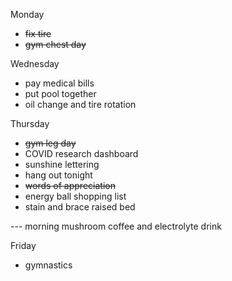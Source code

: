 Monday

* ~~fix tire~~
* ~~gym chest day~~

Wednesday 

* pay medical bills
* put pool together
* oil change and tire rotation

Thursday 

* ~~gym leg day~~
* COVID research dashboard 
* sunshine lettering
* hang out tonight
* ~~words of appreciation~~
* energy ball shopping list
* stain and brace raised bed 

--- morning mushroom coffee and electrolyte drink

Friday 

* gymnastics 